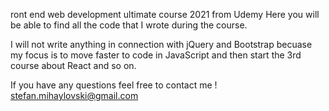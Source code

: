 ront end web development ultimate course 2021 from Udemy Here you will be able to find all the code that I wrote during the course.

I will not write anything in connection with jQuery and Bootstrap becuase my focus is to move faster to code in JavaScript and then start the 3rd course about React and so on.

If you have any questions feel free to contact me ! stefan.mihaylovski@gmail.com
